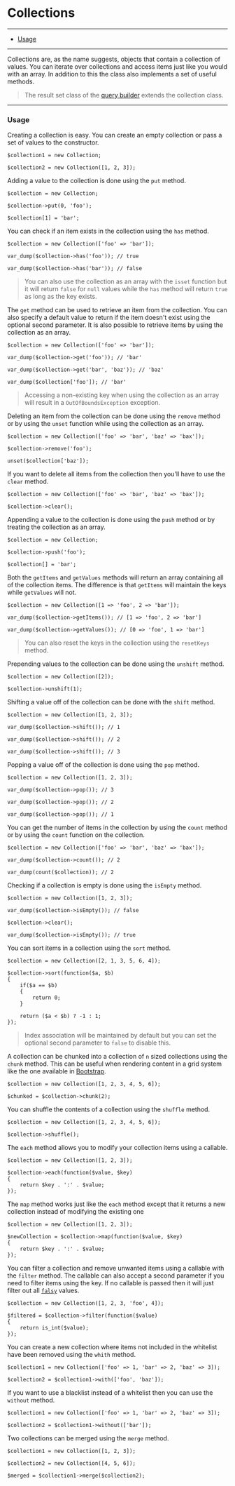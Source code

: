 # Collections

--------------------------------------------------------

* [Usage](#usage)

--------------------------------------------------------

Collections are, as the name suggests, objects that contain a collection of values. You can iterate over collections and access items just like you would with an array. In addition to this the class also implements a set of useful methods.

> The result set class of the [query builder](:base_url:/docs/:version:/databases-sql:query-builder) extends the collection class.

--------------------------------------------------------

<a id="usage"></a>

### Usage

Creating a collection is easy. You can create an empty collection or pass a set of values to the constructor.

```
$collection1 = new Collection;

$collection2 = new Collection([1, 2, 3]);
```

Adding a value to the collection is done using the `put` method.

```
$collection = new Collection;

$collection->put(0, 'foo');

$collection[1] = 'bar';
```

You can check if an item exists in the collection using the `has` method.

```
$collection = new Collection(['foo' => 'bar']);

var_dump($collection->has('foo')); // true

var_dump($collection->has('bar')); // false
```

> You can also use the collection as an array with the `isset` function but it will return `false` for `null` values while the `has` method will return `true` as long as the key exists.

The `get` method can be used to retrieve an item from the collection. You can also specify a default value to return if the item doesn't exist using the optional second parameter. It is also possible to retrieve items by using the collection as an array.

```
$collection = new Collection(['foo' => 'bar']);

var_dump($collection->get('foo')); // 'bar'

var_dump($collection->get('bar', 'baz')); // 'baz'

var_dump($collection['foo']); // 'bar'
```

> Accessing a non-existing key when using the collection as an array will result in a `OutOfBoundsException` exception.

Deleting an item from the collection can be done using the `remove` method or by using the `unset` function while using the collection as an array.

```
$collection = new Collection(['foo' => 'bar', 'baz' => 'bax']);

$collection->remove('foo');

unset($collection['baz']);
```

If you want to delete all items from the collection then you'll have to use the `clear` method.

```
$collection = new Collection(['foo' => 'bar', 'baz' => 'bax']);

$collection->clear();
```

Appending a value to the collection is done using the `push` method or by treating the collection as an array.

```
$collection = new Collection;

$collection->push('foo');

$collection[] = 'bar';
```

Both the `getItems` and `getValues` methods will return an array containing all of the collection items. The difference is that `getItems` will maintain the keys while `getValues` will not.

```
$collection = new Collection([1 => 'foo', 2 => 'bar']);

var_dump($collection->getItems()); // [1 => 'foo', 2 => 'bar']

var_dump($collection->getValues()); // [0 => 'foo', 1 => 'bar']
```

> You can also reset the keys in the collection using the `resetKeys` method.

Prepending values to the collection can be done using the `unshift` method.

```
$collection = new Collection([2]);

$collection->unshift(1);
```

Shifting a value off of the collection can be done with the `shift` method.

```
$collection = new Collection([1, 2, 3]);

var_dump($collection->shift()); // 1

var_dump($collection->shift()); // 2

var_dump($collection->shift()); // 3
```

Popping a value off of the collection is done using the `pop` method.

```
$collection = new Collection([1, 2, 3]);

var_dump($collection->pop()); // 3

var_dump($collection->pop()); // 2

var_dump($collection->pop()); // 1
```

You can get the number of items in the collection by using the `count` method or by using the `count` function on the collection.

```
$collection = new Collection(['foo' => 'bar', 'baz' => 'bax']);

var_dump($collection->count()); // 2

var_dump(count($collection)); // 2
```

Checking if a collection is empty is done using the `isEmpty` method.

```
$collection = new Collection([1, 2, 3]);

var_dump($collection->isEmpty()); // false

$collection->clear();

var_dump($collection->isEmpty()); // true
```

You can sort items in a collection using the `sort` method.

```
$collection = new Collection([2, 1, 3, 5, 6, 4]);

$collection->sort(function($a, $b)
{
	if($a == $b)
	{
		return 0;
	}

	return ($a < $b) ? -1 : 1;
});
```

> Index association will be maintained by default but you can set the optional second parameter to `false` to disable this.

A collection can be chunked into a collection of `n` sized collections using the `chunk` method. This can be useful when rendering content in a grid system like the one available in [Bootstrap](https://getbootstrap.com).

```
$collection = new Collection([1, 2, 3, 4, 5, 6]);

$chunked = $collection->chunk(2);
```

You can shuffle the contents of a collection using the `shuffle` method.

```
$collection = new Collection([1, 2, 3, 4, 5, 6]);

$collection->shuffle();
```

The `each` method allows you to modify your collection items using a callable.

```
$collection = new Collection([1, 2, 3]);

$collection->each(function($value, $key)
{
	return $key . ':' . $value;
});
```

The `map` method works just like the `each` method except that it returns a new collection instead of modifying the existing one

```
$collection = new Collection([1, 2, 3]);

$newCollection = $collection->map(function($value, $key)
{
	return $key . ':' . $value;
});
```

You can filter a collection and remove unwanted items using a callable with the `filter` method. The callable can also accept a second parameter if you need to filter items using the key. If no callable is passed then it will just filter out all [`falsy`](http://php.net/manual/en/language.types.boolean.php#language.types.boolean.casting) values.

```
$collection = new Collection([1, 2, 3, 'foo', 4]);

$filtered = $collection->filter(function($value)
{
	return is_int($value);
});
```

You can create a new collection where items not included in the whitelist have been removed using the `whith` method.

```
$collection1 = new Collection(['foo' => 1, 'bar' => 2, 'baz' => 3]);

$collection2 = $collection1->with(['foo', 'baz']);
```

If you want to use a blacklist instead of a whitelist then you can use the `without` method.

```
$collection1 = new Collection(['foo' => 1, 'bar' => 2, 'baz' => 3]);

$collection2 = $collection1->without(['bar']);
```

Two collections can be merged using the `merge` method.

```
$collection1 = new Collection([1, 2, 3]);

$collection2 = new Collection([4, 5, 6]);

$merged = $collection1->merge($collection2);
```
